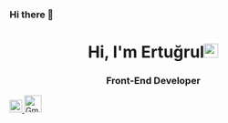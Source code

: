 ### Hi there 👋

<!--
**ertugrulevrensel/ertugrulevrensel** is a ✨ _special_ ✨ repository because its `README.md` (this file) appears on your GitHub profile.

Here are some ideas to get you started:

- 🔭 I’m currently working on ...
- 🌱 I’m currently learning ...
- 👯 I’m looking to collaborate on ...
- 🤔 I’m looking for help with ...
- 💬 Ask me about ...
- 📫 How to reach me: ...
- 😄 Pronouns: ...
- ⚡ Fun fact: ...
-->
<h1 align="center">Hi, I'm Ertuğrul<img src="https://media.giphy.com/media/hvRJCLFzcasrR4ia7z/giphy.gif" width="25px"></h1>
<h3 align="center">Front-End Developer</h3>
<div display="flex">
<a href="https://www.linkedin.com/in/ertugrulevrensel/">
 <img alt="Linkedin" width="22px" src="https://raw.githubusercontent.com/peterthehan/peterthehan/master/assets/linkedin.svg" />
</a>
<a href="mailto:ertugrulevrensel@gmail.com">
<img alt="Gmail" width="30px" src="https://raw.githubusercontent.com/jzsfkzm/color-icons-for-gmail/master/resources/Gmail-Icon.png" />
</a>
</div>
